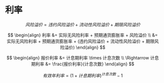 # 利率

$$
风险溢价 = 违约风险溢价 + 流动性风险溢价 + 期限风险溢价
$$

$$
\begin{align}
利率 &= 实际无风险利率 + 预期通货膨胀率 + 风险溢价 \\
&= 实际无风险利率 + 预期通货膨胀率 + (违约风险溢价 + 流动性风险溢价 + 期限风险溢价)
\end{align}
$$

$$
\begin{align}
报价利率 &= 计息期利率 \times 计息次数 \\
\Rightarrow 计息期利率 &= \frac{报价利率}{计息次数}
\end{align}
$$

$$
有效年利率 = (1 + 计息期利率)^{计息次数} - 1
$$



